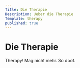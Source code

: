 ```yaml
---
Title: Die Therapie
Description: Ueber die Therapie
Template: therapy
published: true
---
```


# Die Therapie

Therapy! Mag nicht mehr. So doof.
